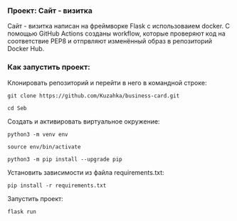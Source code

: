 ### Проект: Сайт - визитка

Сайт - визитка написан на фреймворке Flask с использоваием docker.
С помощью GitHub Actions созданы workflow, которые проверяют код
на соответствие PEP8 и отпрвляют изменённый образ в репозиторий
Docker Hub.



### Как запустить проект:

Клонировать репозиторий и перейти в него в командной строке:

```
git clone https://github.com/Kuzahka/business-card.git
```

```
cd Seb
```

Cоздать и активировать виртуальное окружение:

```
python3 -m venv env
```

```
source env/bin/activate
```

```
python3 -m pip install --upgrade pip
```

Установить зависимости из файла requirements.txt:

```
pip install -r requirements.txt
```



Запустить проект:

```
flask run
```

